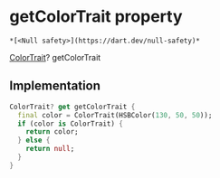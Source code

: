 


# getColorTrait property




    *[<Null safety>](https://dart.dev/null-safety)*




[ColorTrait](https://yonomi.co/yonomi-sdk/ColorTrait-class.html)? getColorTrait
  







## Implementation

```dart
ColorTrait? get getColorTrait {
  final color = ColorTrait(HSBColor(130, 50, 50));
  if (color is ColorTrait) {
    return color;
  } else {
    return null;
  }
}
```








